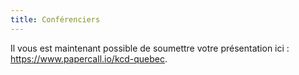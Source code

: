 ```yaml
---
title: Conférenciers
---
```


Il vous est maintenant possible de soumettre votre présentation ici : https://www.papercall.io/kcd-quebec.
